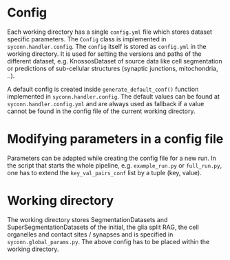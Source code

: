 # Config
Each working directory has a single `config.yml` file which stores dataset
specific parameters. The `Config` class is implemented in `syconn.handler.config`.
The `config` itself is stored as `config.yml` in the working directory.
It is used for setting the versions and paths of the different dataset, e.g.
KnossosDataset of source data like cell segmentation or predictions of
sub-cellular structures (synaptic junctions, mitochondria, ..).

A default config is created inside `generate_default_conf()` function
implemented in `syconn.handler.config`. The default values can be found at
`syconn.handler.config.yml` and are always used as fallback if a value cannot
be found in the config file of the current working directory.


# Modifying parameters in a config file
Parameters can be adapted while creating the config file for a new run.
In the script that starts the whole pipeline, e.g. `example_run.py` or `full_run.py`,
one has to extend the `key_val_pairs_conf` list by a tuple (key, value).


# Working directory
The working directory stores SegmentationDatasets and SuperSegmentationDatasets
of the initial, the glia split RAG, the cell organelles and contact sites /
synapses and is specified in `syconn.global_params.py`. The above config has to
be placed within the working directory.


